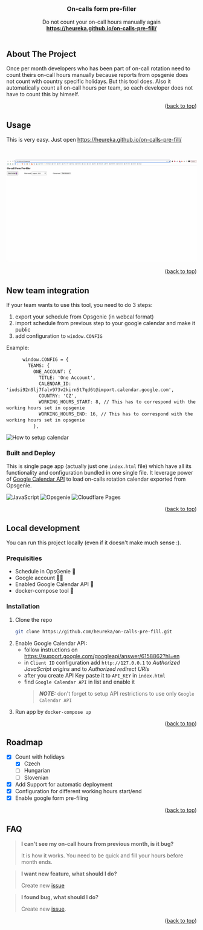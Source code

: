 <div id="top"></div>

<!-- PROJECT LOGO -->
<br />
<div align="center">

  <h3 align="center">On-calls form pre-filler</h3>

  <p align="center">
    Do not count your on-call hours manually again
    <br />
    <a href="https://heureka.github.io/on-calls-pre-fill/"><strong>https://heureka.github.io/on-calls-pre-fill/</strong></a>
    <br />
    <br />
  </p>
</div>


<!-- ABOUT THE PROJECT -->
## About The Project

<!-- [![Product Name Screen Shot][product-screenshot]](assets/app-screen.png) -->

Once per month developers who has been part of on-call rotation need to count theirs on-call hours manually because reports from opsgenie does not count with country specific holidays. But this tool does. Also it automatically count all on-call hours per team, so each developer does not have to count this by himself.

<p align="right">(<a href="#top">back to top</a>)</p>

<!-- USAGE EXAMPLES -->
## Usage

This is very easy. Just open https://heureka.github.io/on-calls-pre-fill/

<br />

![Showcase](assets/on-calls-prefiller.gif)

<p align="right">(<a href="#top">back to top</a>)</p>

## New team integration

If your team wants to use this tool, you need to do 3 steps:

1. export your schedule from Opsgenie (in webcal format)
1. import schedule from previous step to your google calendar and make it public
1. add configuration to `window.CONFIG`

Example:
```
      window.CONFIG = {
        TEAMS: {
          ONE_ACCOUNT: {
            TITLE: 'One Account',
            CALENDAR_ID: 'iudsi92n9lj7falv973v2kirn5t7qd6t@import.calendar.google.com',
            COUNTRY: 'CZ',
            WORKING_HOURS_START: 8, // This has to correspond with the working hours set in opsgenie
            WORKING_HOURS_END: 16, // This has to correspond with the working hours set in opsgenie
          },
```

![How to setup calendar](assets/schedule-to-calendar-id.gif)

### Built and Deploy

This is single page app (actually just one `index.html` file) which have all its functionality and configuration bundled in one single file. It leverage power of [Google Calendar API](https://developers.google.com/calendar/api/) to load on-calls rotation calendar exported from Opsgenie.

![JavaScript](https://img.shields.io/static/v1?style=for-the-badge&message=JavaScript&color=222222&logo=JavaScript&logoColor=F7DF1E&label=)
![Opsgenie](https://img.shields.io/static/v1?style=for-the-badge&message=Opsgenie&color=172B4D&logo=Opsgenie&logoColor=FFFFFF&label=)
![Cloudflare Pages](https://img.shields.io/static/v1?style=for-the-badge&message=Cloudflare+Pages&color=F38020&logo=Cloudflare+Pages&logoColor=FFFFFF&label=)

<p align="right">(<a href="#top">back to top</a>)</p>


<!-- LOCAL DEVELOPMENT -->
## Local development

You can run this project locally (even if it doesn't make much sense :).

### Prequisities

* Schedule in OpsGenie 📆
* Google account 🧔‍♂️
* Enabled Google Calendar API 🔑
* docker-compose tool 🧰

### Installation

1. Clone the repo
   ```sh
   git clone https://github.com/heureka/on-calls-pre-fill.git
1. Enable Google Calendar API:
    - follow instructions on https://support.google.com/googleapi/answer/6158862?hl=en
    - in `Client ID` configuration add `http://127.0.0.1` to _Authorized JavaScript origins_ and to _Authorized redirect URIs_
    - after you create API Key paste it to `API_KEY` in `index.html`
    - find `Google Calendar API` in list and enable it
        > **_NOTE:_** don't forget to setup API restrictions to use only `Google Calendar API`
1. Run app by `docker-compose up`

<p align="right">(<a href="#top">back to top</a>)</p>


<!-- ROADMAP -->
## Roadmap

- [x] Count with holidays
  - [x] Czech
  - [ ] Hungarian
  - [ ] Slovenian
- [x] Add Support for automatic deployment
- [x] Configuration for different working hours start/end
- [x] Enable google form pre-filing

<p align="right">(<a href="#top">back to top</a>)</p>

## FAQ

> **I can't see my on-call hours from previous month, is it bug?**
> 
> It is how it works. You need to be quick and fill your hours before month ends.

> **I want new feature, what should I do?**
> 
> Create new <a href="https://github.com/heureka/on-calls-pre-fill/issues">issue</a>

> **I found bug, what should I do?**
> 
> Create new <a href="https://github.com/heureka/on-calls-pre-fill/issues">issue</a>.


<p align="right">(<a href="#top">back to top</a>)</p>